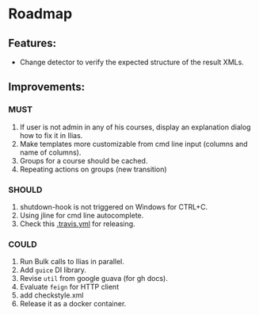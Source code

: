 Roadmap
=======

## Features:
* Change detector to verify the expected structure of the result XMLs.

## Improvements:
### MUST
1. If user is not admin in any of his courses, display an explanation dialog how to fix it in Ilias.
1. Make templates more customizable from cmd line input (columns and name of columns).
1. Groups for a course should be cached.
1. Repeating actions on groups (new transition)

### SHOULD
1. shutdown-hook is not triggered on Windows for CTRL+C.
1. Using jline for cmd line autocomplete.
1. Check this [.travis.yml](https://github.com/OpenFeign/feign/blob/master/.travis.yml) for releasing.

### COULD
1. Run Bulk calls to Ilias in parallel.
1. Add `guice` DI library.
1. Revise `util` from google guava (for gh docs).
1. Evaluate `feign` for HTTP client
1. add checkstyle.xml
1. Release it as a docker container.
